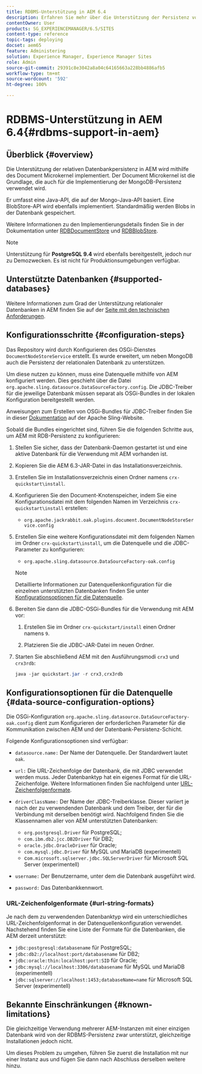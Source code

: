 ```yaml
---
title: RDBMS-Unterstützung in AEM 6.4
description: Erfahren Sie mehr über die Unterstützung der Persistenz von relationalen Datenbanken in AEM 6.4 und die verfügbaren Konfigurationsoptionen.
contentOwner: User
products: SG_EXPERIENCEMANAGER/6.5/SITES
content-type: reference
topic-tags: deploying
docset: aem65
feature: Administering
solution: Experience Manager, Experience Manager Sites
role: Admin
source-git-commit: 29391c8e3042a8a04c64165663a228bb4886afb5
workflow-type: tm+mt
source-wordcount: '592'
ht-degree: 100%

---
```


# RDBMS-Unterstützung in AEM 6.4{#rdbms-support-in-aem}

## Überblick {#overview}

Die Unterstützung der relativen Datenbankpersistenz in AEM wird mithilfe des Document Microkernel implementiert. Der Document Microkernel ist die Grundlage, die auch für die Implementierung der MongoDB-Persistenz verwendet wird.

Er umfasst eine Java-API, die auf der Mongo-Java-API basiert. Eine BlobStore-API wird ebenfalls implementiert. Standardmäßig werden Blobs in der Datenbank gespeichert.

Weitere Informationen zu den Implementierungsdetails finden Sie in der Dokumentation unter [RDBDocumentStore](https://jackrabbit.apache.org/oak/docs/apidocs/org/apache/jackrabbit/oak/plugins/document/rdb/RDBDocumentStore.html) und [RDBBlobStore](https://jackrabbit.apache.org/oak/docs/apidocs/org/apache/jackrabbit/oak/plugins/document/rdb/RDBBlobStore.html).

>[!NOTE]
>
>Unterstützung für **PostgreSQL 9.4** wird ebenfalls bereitgestellt, jedoch nur zu Demozwecken. Es ist nicht für Produktionsumgebungen verfügbar.

## Unterstützte Datenbanken {#supported-databases}

Weitere Informationen zum Grad der Unterstützung relationaler Datenbanken in AEM finden Sie auf der [Seite mit den technischen Anforderungen](/help/sites-deploying/technical-requirements.md). 

## Konfigurationsschritte {#configuration-steps}

Das Repository wird durch Konfigurieren des OSGi-Dienstes `DocumentNodeStoreService` erstellt. Es wurde erweitert, um neben MongoDB auch die Persistenz der relationalen Datenbank zu unterstützen.

Um diese nutzen zu können, muss eine Datenquelle mithilfe von AEM konfiguriert werden. Dies geschieht über die Datei `org.apache.sling.datasource.DataSourceFactory.config`. Die JDBC-Treiber für die jeweilige Datenbank müssen separat als OSGi-Bundles in der lokalen Konfiguration bereitgestellt werden.

Anweisungen zum Erstellen von OSGi-Bundles für JDBC-Treiber finden Sie in dieser [Dokumentation](https://sling.apache.org/documentation/bundles/datasource-providers.html#convert-driver-jars-to-bundle) auf der Apache Sling-Website.

Sobald die Bundles eingerichtet sind, führen Sie die folgenden Schritte aus, um AEM mit RDB-Persistenz zu konfigurieren:

1. Stellen Sie sicher, dass der Datenbank-Daemon gestartet ist und eine aktive Datenbank für die Verwendung mit AEM vorhanden ist.
1. Kopieren Sie die AEM 6.3-JAR-Datei in das Installationsverzeichnis.
1. Erstellen Sie im Installationsverzeichnis einen Ordner namens `crx-quickstart\install`.
1. Konfigurieren Sie den Document-Knotenspeicher, indem Sie eine Konfigurationsdatei mit dem folgenden Namen im Verzeichnis `crx-quickstart\install` erstellen:

   * `org.apache.jackrabbit.oak.plugins.document.DocumentNodeStoreService.config`

1. Erstellen Sie eine weitere Konfigurationsdatei mit dem folgenden Namen im Ordner `crx-quickstart\install`, um die Datenquelle und die JDBC-Parameter zu konfigurieren:

   * `org.apache.sling.datasource.DataSourceFactory-oak.config`

   >[!NOTE]
   >
   >Detaillierte Informationen zur Datenquellenkonfiguration für die einzelnen unterstützten Datenbanken finden Sie unter [Konfigurationsoptionen für die Datenquelle](/help/sites-deploying/rdbms-support-in-aem.md#data-source-configuration-options).

1. Bereiten Sie dann die JDBC-OSGi-Bundles für die Verwendung mit AEM vor:

   1. Erstellen Sie im Ordner `crx-quickstart/install` einen Ordner namens `9`.

   1. Platzieren Sie die JDBC-JAR-Datei im neuen Ordner.

1. Starten Sie abschließend AEM mit den Ausführungsmodi `crx3` und `crx3rdb`:

   ```java
   java -jar quickstart.jar -r crx3,crx3rdb
   ```

## Konfigurationsoptionen für die Datenquelle {#data-source-configuration-options}

Die OSGi-Konfiguration `org.apache.sling.datasource.DataSourceFactory-oak.config` dient zum Konfigurieren der erforderlichen Parameter für die Kommunikation zwischen AEM und der Datenbank-Persistenz-Schicht.

Folgende Konfigurationsoptionen sind verfügbar:

* `datasource.name:` Der Name der Datenquelle. Der Standardwert lautet `oak`.

* `url:` Die URL-Zeichenfolge der Datenbank, die mit JDBC verwendet werden muss. Jeder Datenbanktyp hat ein eigenes Format für die URL-Zeichenfolge. Weitere Informationen finden Sie nachfolgend unter [URL-Zeichenfolgenformate](/help/sites-deploying/rdbms-support-in-aem.md#url-string-formats).

* `driverClassName:` Der Name der JDBC-Treiberklasse. Dieser variiert je nach der zu verwendenden Datenbank und dem Treiber, der für die Verbindung mit derselben benötigt wird. Nachfolgend finden Sie die Klassennamen aller von AEM unterstützten Datenbanken:

   * `org.postgresql.Driver` für PostgreSQL;
   * `com.ibm.db2.jcc.DB2Driver` für DB2;
   * `oracle.jdbc.OracleDriver` für Oracle;
   * `com.mysql.jdbc.Driver` für MySQL und MariaDB (experimentell)
   * c`om.microsoft.sqlserver.jdbc.SQLServerDriver` für Microsoft SQL Server (experimentell)

* `username:` Der Benutzername, unter dem die Datenbank ausgeführt wird.

* `password:` Das Datenbankkennwort.

### URL-Zeichenfolgenformate {#url-string-formats}

Je nach dem zu verwendenden Datenbanktyp wird ein unterschiedliches URL-Zeichenfolgenformat in der Datenquellenkonfiguration verwendet. Nachstehend finden Sie eine Liste der Formate für die Datenbanken, die AEM derzeit unterstützt:

* `jdbc:postgresql:databasename` für PostgreSQL;
* `jdbc:db2://localhost:port/databasename` für DB2;
* `jdbc:oracle:thin:localhost:port:SID` für Oracle;
* `jdbc:mysql://localhost:3306/databasename` für MySQL und MariaDB (experimentell)
* `jdbc:sqlserver://localhost:1453;databaseName=name` für Microsoft SQL Server (experimentell)

## Bekannte Einschränkungen {#known-limitations}

Die gleichzeitige Verwendung mehrerer AEM-Instanzen mit einer einzigen Datenbank wird von der RDBMS-Persistenz zwar unterstützt, gleichzeitige Installationen jedoch nicht.

Um dieses Problem zu umgehen, führen Sie zuerst die Installation mit nur einer Instanz aus und fügen Sie dann nach Abschluss derselben weitere hinzu.

